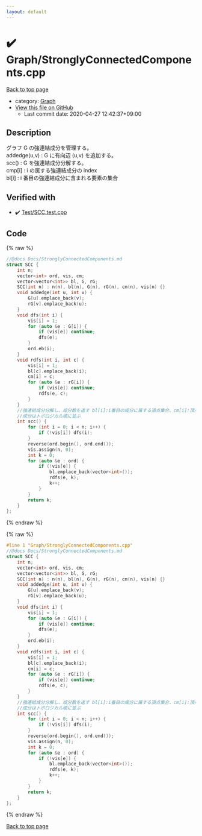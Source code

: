 ```yaml
---
layout: default
---
```


<!-- mathjax config similar to math.stackexchange -->
<script type="text/javascript" async
  src="https://cdnjs.cloudflare.com/ajax/libs/mathjax/2.7.5/MathJax.js?config=TeX-MML-AM_CHTML">
</script>
<script type="text/x-mathjax-config">
  MathJax.Hub.Config({
    TeX: { equationNumbers: { autoNumber: "AMS" }},
    tex2jax: {
      inlineMath: [ ['$','$'] ],
      processEscapes: true
    },
    "HTML-CSS": { matchFontHeight: false },
    displayAlign: "left",
    displayIndent: "2em"
  });
</script>

<script type="text/javascript" src="https://cdnjs.cloudflare.com/ajax/libs/jquery/3.4.1/jquery.min.js"></script>
<script src="https://cdn.jsdelivr.net/npm/jquery-balloon-js@1.1.2/jquery.balloon.min.js" integrity="sha256-ZEYs9VrgAeNuPvs15E39OsyOJaIkXEEt10fzxJ20+2I=" crossorigin="anonymous"></script>
<script type="text/javascript" src="../../assets/js/copy-button.js"></script>
<link rel="stylesheet" href="../../assets/css/copy-button.css" />


# :heavy_check_mark: Graph/StronglyConnectedComponents.cpp

<a href="../../index.html">Back to top page</a>

* category: <a href="../../index.html#4cdbd2bafa8193091ba09509cedf94fd">Graph</a>
* <a href="{{ site.github.repository_url }}/blob/master/Graph/StronglyConnectedComponents.cpp">View this file on GitHub</a>
    - Last commit date: 2020-04-27 12:42:37+09:00




## Description
グラフ G の強連結成分を管理する。  
addedge(u,v) : G に有向辺 (u,v) を追加する。  
scc() : G を強連結成分分解する。  
cmp[i] : i の属する強連結成分の index  
bl[i] : i 番目の強連結成分に含まれる要素の集合  

## Verified with

* :heavy_check_mark: <a href="../../verify/Test/SCC.test.cpp.html">Test/SCC.test.cpp</a>


## Code

<a id="unbundled"></a>
{% raw %}
```cpp
//@docs Docs/StronglyConnectedComponents.md
struct SCC {
    int n;
    vector<int> ord, vis, cm;
    vector<vector<int>> bl, G, rG;
    SCC(int n) : n(n), bl(n), G(n), rG(n), cm(n), vis(n) {}
    void addedge(int u, int v) {
        G[u].emplace_back(v);
        rG[v].emplace_back(u);
    }
    void dfs(int i) {
        vis[i] = 1;
        for (auto &e : G[i]) {
            if (vis[e]) continue;
            dfs(e);
        }
        ord.eb(i);
    }
    void rdfs(int i, int c) {
        vis[i] = 1;
        bl[c].emplace_back(i);
        cm[i] = c;
        for (auto &e : rG[i]) {
            if (vis[e]) continue;
            rdfs(e, c);
        }
    }
    //強連結成分分解し、成分数を返す bl[i]:i番目の成分に属する頂点集合、cm[i]:頂点iの成分
    //成分はトポロジカル順に並ぶ
    int scc() {
        for (int i = 0; i < n; i++) {
            if (!vis[i]) dfs(i);
        }
        reverse(ord.begin(), ord.end());
        vis.assign(n, 0);
        int k = 0;
        for (auto &e : ord) {
            if (!vis[e]) {
                bl.emplace_back(vector<int>());
                rdfs(e, k);
                k++;
            }
        }
        return k;
    }
};
```
{% endraw %}

<a id="bundled"></a>
{% raw %}
```cpp
#line 1 "Graph/StronglyConnectedComponents.cpp"
//@docs Docs/StronglyConnectedComponents.md
struct SCC {
    int n;
    vector<int> ord, vis, cm;
    vector<vector<int>> bl, G, rG;
    SCC(int n) : n(n), bl(n), G(n), rG(n), cm(n), vis(n) {}
    void addedge(int u, int v) {
        G[u].emplace_back(v);
        rG[v].emplace_back(u);
    }
    void dfs(int i) {
        vis[i] = 1;
        for (auto &e : G[i]) {
            if (vis[e]) continue;
            dfs(e);
        }
        ord.eb(i);
    }
    void rdfs(int i, int c) {
        vis[i] = 1;
        bl[c].emplace_back(i);
        cm[i] = c;
        for (auto &e : rG[i]) {
            if (vis[e]) continue;
            rdfs(e, c);
        }
    }
    //強連結成分分解し、成分数を返す bl[i]:i番目の成分に属する頂点集合、cm[i]:頂点iの成分
    //成分はトポロジカル順に並ぶ
    int scc() {
        for (int i = 0; i < n; i++) {
            if (!vis[i]) dfs(i);
        }
        reverse(ord.begin(), ord.end());
        vis.assign(n, 0);
        int k = 0;
        for (auto &e : ord) {
            if (!vis[e]) {
                bl.emplace_back(vector<int>());
                rdfs(e, k);
                k++;
            }
        }
        return k;
    }
};

```
{% endraw %}

<a href="../../index.html">Back to top page</a>

